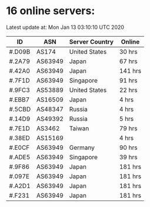 # 16 online servers:

Latest update at: Mon Jan 13 03:10:10 UTC 2020

| ID | ASN | Server Country | Online |
| -- | --- | -------------- | ------ |
| #.D09B | AS174 | United States | 30 hrs |
| #.2A79 | AS63949 | Japan | 67 hrs |
| #.42A0 | AS63949 | Japan | 141 hrs |
| #.7F1D | AS63949 | Singapore | 91 hrs |
| #.9FC3 | AS53889 | United States | 22 hrs |
| #.EBB7 | AS16509 | Japan | 4 hrs |
| #.5CBD | AS48347 | Russia | 4 hrs |
| #.14D9 | AS49392 | Russia | 5 hrs |
| #.7E1D | AS3462 | Taiwan | 79 hrs |
| #.38ED | AS15169 |  | 4 hrs |
| #.E0CF | AS63949 | Germany | 90 hrs |
| #.ADE5 | AS63949 | Singapore | 39 hrs |
| #.9F86 | AS63949 | Japan | 181 hrs |
| #.097E | AS63949 | Japan | 181 hrs |
| #.A2D1 | AS63949 | Japan | 181 hrs |
| #.F231 | AS63949 | Japan | 181 hrs |

